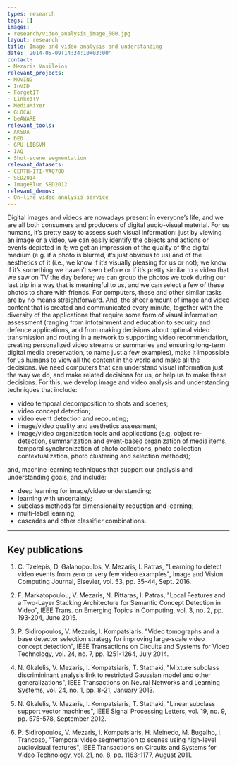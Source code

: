 ```yaml
---
types: research
tags: []
images:
- research/video_analysis_image_500.jpg
layout: research
title: Image and video analysis and understanding
date: '2014-05-09T14:34:10+03:00'
contact: 
- Mezaris Vasileios
relevant_projects:
- MOVING
- InVID
- ForgetIT
- LinkedTV
- MediaMixer
- GLOCAL
- beAWARE
relevant_tools:
- AKSDA
- DED
- GPU-LIBSVM
- IAQ
- Shot-scene segmentation
relevant_datasets:
- CERTH-ITI-VAQ700
- SED2014
- ImageBlur SED2012
relevant_demos:
- On-line video analysis service
---
```

Digital images and videos are nowadays present in everyone’s life, and we are all both consumers and producers of digital audio-visual material. For us humans, it’s pretty easy to assess such visual information: just by viewing an image or a video, we can easily identify the objects and actions or events depicted in it; we get an impression of the quality of the digital medium (e.g. if a photo is blurred, it’s just obvious to us) and of the aesthetics of it (i.e., we know if it’s visually pleasing for us or not); we know if it’s something we haven’t seen before or if it’s pretty similar to a video that we saw on TV the day before; we can group the photos we took during our last trip in a way that is meaningful to us, and we can select a few of these photos to share with friends. For computers, these and other similar tasks are by no means straightforward. And, the sheer amount of image and video content that is created and communicated every minute, together with the diversity of the applications that require some form of visual information assessment (ranging from infotainment and education to security and defence applications, and from making decisions about optimal video transmission and routing in a network to supporting video recommendation, creating personalized video streams or summaries and ensuring long-term digital media preservation, to name just a few examples), make it impossible for us humans to view all the content in the world and make all the decisions. We need computers that can understand visual information just the way we do, and make related decisions for us, or help us to make these decisions. For this, we develop image and video analysis and understanding techniques that include:

- video temporal decomposition to shots and scenes;
- video concept detection;
- video event detection and recounting;
- image/video quality and aesthetics assessment;
- image/video organization tools and applications (e.g. object re-detection, summarization and event-based organization of media items, temporal synchronization of photo collections, photo collection contextualization, photo clustering and selection methods);

and, machine learning techniques that support our analysis and understanding goals, and include:

- deep learning for image/video understanding;
- learning with uncertainty;
- subclass methods for dimensionality reduction and learning;
- multi-label learning;
- cascades and other classifier combinations.

---

## Key publications

1. C. Tzelepis, D. Galanopoulos, V. Mezaris, I. Patras, "Learning to detect video events from zero or very few video examples", Image and Vision Computing Journal, Elsevier, vol. 53, pp. 35–44, Sept. 2016.

1. F. Markatopoulou, V. Mezaris, N. Pittaras, I. Patras, "Local Features and a Two-Layer Stacking Architecture for Semantic Concept Detection in Video", IEEE Trans. on Emerging Topics in Computing, vol. 3, no. 2, pp. 193-204, June 2015.

1. P. Sidiropoulos, V. Mezaris, I. Kompatsiaris, "Video tomographs and a base detector selection strategy for improving large-scale video concept detection", IEEE Transactions on Circuits and Systems for Video Technology, vol. 24, no. 7, pp. 1251-1264, July 2014.

1. N. Gkalelis, V. Mezaris, I. Kompatsiaris, T. Stathaki, "Mixture subclass discrimininant analysis link to restricted Gaussian model and other generalizations", IEEE Transactions on Neural Networks and Learning Systems, vol. 24, no. 1, pp. 8-21, January 2013. 

1. N. Gkalelis, V. Mezaris, I. Kompatsiaris, T. Stathaki, "Linear subclass support vector machines", IEEE Signal Processing Letters, vol. 19, no. 9, pp. 575-578, September 2012. 

1. P. Sidiropoulos, V. Mezaris, I. Kompatsiaris, H. Meinedo, M. Bugalho, I. Trancoso, "Temporal video segmentation to scenes using high-level audiovisual features", IEEE Transactions on Circuits and Systems for Video Technology, vol. 21, no. 8, pp. 1163-1177, August 2011. 